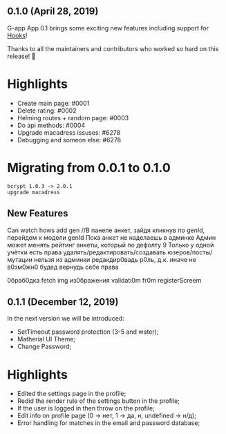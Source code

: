  ## 0.1.0 (April 28, 2019)

G-app App 0.1 brings some exciting new features including support for [Hooks](https://hooks-intro.html)!

Thanks to all the maintainers and contributors who worked so hard on this release! :tada:

# Highlights

- Create main page: #0001
- Delete rating: #0002
- Helming routes + random page: #0003
- Do api methods: #0004
- Upgrade macadress issuses: #6278
- Debugging and someon else: #6278

# Migrating from 0.0.1 to 0.1.0

	bcrypt 1.0.3 -> 2.0.1
	upgrade macadress

## New Features

Can watch hows add gen
//В панеле анкет, зайдя кликнув по genId, перейдем к модели genId
Пока анкет не наделаешь в админке
Админ может менять рейтинг анкеты, который по дефолту 9
Только у одной учётки есть права удалять/редактировать/создавать юзеров/посты/мутации 
	нельзя из админки редакдир0вадь р0ль, д.к. иначе не в0зм0жн0 будед вернудь себе права

0браб0дка fetch img из0бражения
validati0m
fr0m registerScreem

 ## 0.1.1 (December 12, 2019)

 In the next version we will be introduced: 
 - SetTimeout password protection (3-5 and water);
 - Matherial UI Theme;
 - Change Password;

# Highlights

- Edited the settings page in the profile;
- Redid the render rule of the settings button in the profile;
- If the user is logged in then throw on the profile;
- Edit info on profile page (0 -> нет, 1 -> да, н, undefined -> н/д);
- Error handling for matches in the email and password database;